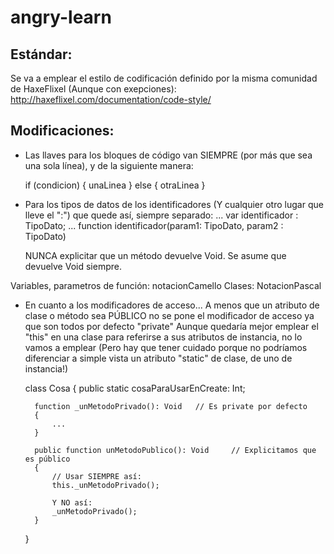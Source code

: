 angry-learn
===========

Estándar:
---------


Se va a emplear el estilo de codificación definido por la misma comunidad de HaxeFlixel (Aunque con exepciones):
http://haxeflixel.com/documentation/code-style/
	

Modificaciones:
---------------


- Las llaves para los bloques de código van SIEMPRE (por más que sea una sola línea), y de la siguiente manera:
	
	if (condicion) {
		unaLinea
	}
	else {
		otraLinea
	}

	
- Para los tipos de datos de los identificadores (Y cualquier otro lugar que lleve el ":") que quede así, siempre separado:
	... var identificador : TipoDato;
	... function identificador(param1: TipoDato, param2 : TipoDato)
	
	NUNCA explicitar que un método devuelve Void. Se asume que devuelve Void siempre.


Variables, parametros de función: 		notacionCamello
Clases: 								NotacionPascal
	

- En cuanto a los modificadores de acceso...
	A menos que un atributo de clase o método sea PÚBLICO no se pone el modificador de acceso ya que son todos por defecto "private"
	Aunque quedaría mejor emplear el "this" en una clase para referirse a sus atributos de instancia, no lo vamos a emplear
	(Pero hay que tener cuidado porque no podríamos diferenciar a simple vista un atributo "static" de clase, de uno de instancia!)
	
	class Cosa
	{
		public static cosaParaUsarEnCreate: Int;
		
		function _unMetodoPrivado(): Void	// Es private por defecto
		{
			...
		}
		
		public function unMetodoPublico(): Void		// Explicitamos que es público
		{
			// Usar SIEMPRE así:
			this._unMetodoPrivado();
			
			Y NO así:
			_unMetodoPrivado();
		}
	}